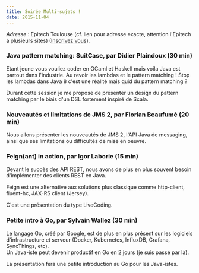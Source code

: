 ```yaml
---
title: Soirée Multi-sujets !
date: 2015-11-04
---
```


_Adresse_ : Epitech Toulouse (cf. lien pour adresse exacte, attention l'Epitech
a plusieurs sites) ([Inscrivez vous](http://www.meetup.com/fr/Toulouse-Java-User-Group/events/225707436/)).

### Java pattern matching: SuitCase, par Didier Plaindoux (30 min)

Etant jeune vous vouliez coder en OCaml et Haskell mais voila Java est partout
dans l'industrie. Au revoir les lambdas et le pattern matching ! Stop les
lambdas dans Java 8 c'est une réalité mais quid du pattern matching ?

Durant cette session je me propose de présenter un design du pattern matching
par le biais d'un DSL fortement inspiré de Scala.

### Nouveautés et limitations de JMS 2, par Florian Beaufumé (20 min)

Nous allons présenter les nouveautés de JMS 2, l'API Java de messaging, ainsi
que ses limitations ou difficultés de mise en oeuvre.

### Feign(ant) in action, par Igor Laborie (15 min)

Devant le succès des API REST, nous avons de plus en plus souvent besoin
d'implémenter des clients REST en Java.

Feign est une alternative aux solutions plus classique comme http-client,
fluent-hc, JAX-RS client (Jersey).

C'est une présentation du type LiveCoding.

### Petite intro à Go, par Sylvain Wallez (30 min)

Le langage Go, créé par Google, est de plus en plus présent sur les logiciels
d'infrastructure et serveur (Docker, Kubernetes, InfluxDB, Grafana, SyncThings,
etc).  
Un Java-iste peut devenir productif en Go en 2 jours (je suis passé par là).

La présentation fera une petite introduction au Go pour les Java-istes.
